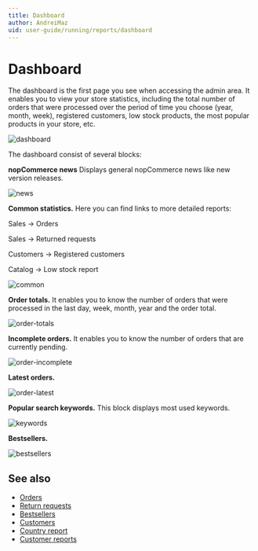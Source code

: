 ```yaml
---
title: Dashboard
author: AndreiMaz
uid: user-guide/running/reports/dashboard
---
```


# Dashboard

The dashboard is the first page you see when accessing the admin area. It enables you to view your store statistics, including the total number of orders that were processed over the period of time you choose (year, month, week), registered customers, low stock products, the most popular products in your store, etc.

![dashboard](_static/dashboard/dashboard.png)

The dashboard consist of several blocks:

**nopCommerce news** Displays general nopCommerce news like new version releases.

![news](_static/dashboard/news.png)

**Common statistics.** Here you can find links to more detailed reports:

Sales → Orders

Sales → Returned requests

Customers → Registered customers

Catalog → Low stock report

![common](_static/dashboard/common.png)

**Order totals.** It enables you to know the number of orders that were processed in the last day, week, month, year and the order total.

![order-totals](_static/dashboard/order-totals.png)

**Incomplete orders.** It enables you to know the number of orders that are currently pending.

![order-incomplete](_static/dashboard/order-incomplete.png)

**Latest orders.**

![order-latest](_static/dashboard/order-latest.png)

**Popular search keywords.** This block displays most used keywords.

![keywords](_static/dashboard/keywords.png)

**Bestsellers.**

![bestsellers](_static/dashboard/bestsellers.png)

## See also

* [Orders](xref:en-US/user-guide/running/order-management/orders/index)
* [Return requests](xref:en-US/user-guide/running/order-management/return-requests/index)
* [Bestsellers](xref:en-US/user-guide/running/reports/bestsellers-never-purchased)
* [Customers](xref:en-US/user-guide/running/customer-management/index)
* [Country report](xref:en-US/user-guide/running/reports/country-report)
* [Customer reports](xref:en-US/user-guide/running/reports/customer-reports)